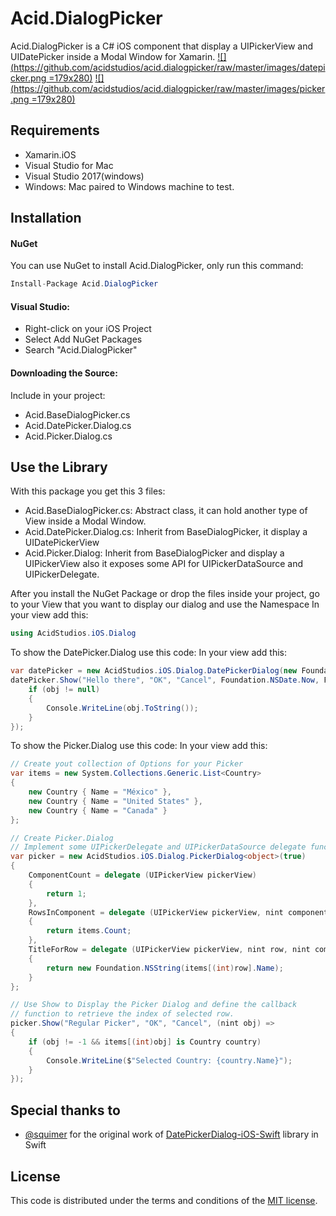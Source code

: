 # Acid.DialogPicker
Acid.DialogPicker is a C# iOS component that display a UIPickerView and UIDatePicker inside a Modal Window for Xamarin.
[![](https://github.com/acidstudios/acid.dialogpicker/raw/master/images/datepicker.png =179x280)](https://github.com/acidstudios/acid.dialogpicker/tree/master/images)
[![](https://github.com/acidstudios/acid.dialogpicker/raw/master/images/picker.png =179x280)](https://github.com/acidstudios/acid.dialogpickertree/master/images)

## Requirements
* Xamarin.iOS
* Visual Studio for Mac
* Visual Studio 2017(windows)
* Windows: Mac paired to Windows machine to test.

## Installation
#### NuGet
You can use NuGet to install Acid.DialogPicker, only run this command:
```csharp
Install-Package Acid.DialogPicker
```
#### Visual Studio:
* Right-click on your iOS Project
* Select Add NuGet Packages
* Search "Acid.DialogPicker"

#### Downloading the Source:
Include in your project: 
* Acid.BaseDialogPicker.cs
* Acid.DatePicker.Dialog.cs
* Acid.Picker.Dialog.cs

## Use the Library
With this package you get this 3 files:
* Acid.BaseDialogPicker.cs: Abstract class, it can hold another type of View inside a Modal Window.
* Acid.DatePicker.Dialog.cs: Inherit from BaseDialogPicker, it display a UIDatePickerView
* Acid.Picker.Dialog: Inherit from BaseDialogPicker and display a UIPickerView also it exposes some API for UIPickerDataSource and UIPickerDelegate.

After you install the NuGet Package or drop the files inside your project, go to your View that you want to display our dialog and use the Namespace
In your view add this:

```csharp
using AcidStudios.iOS.Dialog
```

To show the DatePicker.Dialog use this code:
In your view add this:

```csharp
var datePicker = new AcidStudios.iOS.Dialog.DatePickerDialog(new Foundation.NSLocale("es_US"), true);
datePicker.Show("Hello there", "OK", "Cancel", Foundation.NSDate.Now, Foundation.NSDate.Now.AddSeconds(-40000), Foundation.NSDate.Now, UIDatePickerMode.Date,(Foundation.NSDate obj) => {
	if (obj != null)
	{
		Console.WriteLine(obj.ToString());
	}
});
```
To show the Picker.Dialog use this code:
In your view add this:

```csharp
// Create yout collection of Options for your Picker
var items = new System.Collections.Generic.List<Country>
{
	new Country { Name = "México" },
	new Country { Name = "United States" },
	new Country { Name = "Canada" }
};

// Create Picker.Dialog
// Implement some UIPickerDelegate and UIPickerDataSource delegate functions
var picker = new AcidStudios.iOS.Dialog.PickerDialog<object>(true)
{
	ComponentCount = delegate (UIPickerView pickerView)
	{
		return 1;
	},
	RowsInComponent = delegate (UIPickerView pickerView, nint component)
	{
		return items.Count;
	},
	TitleForRow = delegate (UIPickerView pickerView, nint row, nint component)
	{
		return new Foundation.NSString(items[(int)row].Name);
	}
};

// Use Show to Display the Picker Dialog and define the callback 
// function to retrieve the index of selected row.
picker.Show("Regular Picker", "OK", "Cancel", (nint obj) =>
{
	if (obj != -1 && items[(int)obj] is Country country)
	{
		Console.WriteLine($"Selected Country: {country.Name}");
	}
});
```

## Special thanks to
* [@squimer](https://github.com/wimagguc) for the original work of [DatePickerDialog-iOS-Swift](https://github.com/squimer/DatePickerDialog-iOS-Swift) library in Swift

## License

This code is distributed under the terms and conditions of the [MIT license](LICENSE).